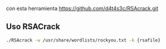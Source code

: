 con esta herramienta
https://github.com/d4t4s3c/RSAcrack.git

## Uso RSACrack
```sh fold:"uso de RsaCrack"
./RSAcrack -w /usr/share/wordlists/rockyou.txt -k {rsafile}
```


